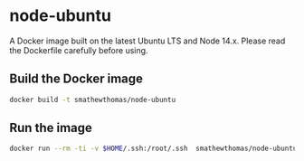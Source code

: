 # node-ubuntu

A Docker image built on the latest Ubuntu LTS and Node 14.x.  Please read the Dockerfile carefully before using.  

## Build the Docker image

```bash
docker build -t smathewthomas/node-ubuntu
```

## Run the image

```bash
docker run --rm -ti -v $HOME/.ssh:/root/.ssh  smathewthomas/node-ubuntu
```


